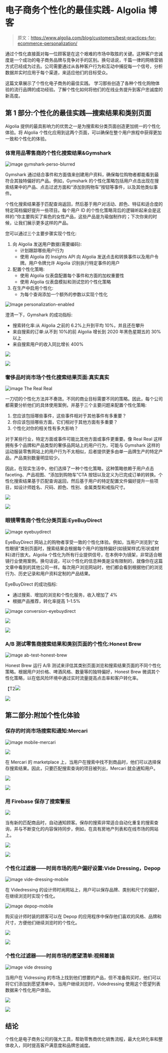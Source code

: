 # 电子商务个性化的最佳实践- Algolia 博客

> 原文：<https://www.algolia.com/blog/customers/best-practices-for-ecommerce-personalization/>

通过个性化直接面对每一位顾客是在这个艰难的市场中取胜的关键。这种客户忠诚度是一个成功的电子商务品牌与竞争对手的区别。换句话说，千篇一律的网络营销方式已经成为过去。公司需要通过从各种客户行为和互动中捕捉每一个信号，分析数据并实时应用于每个渠道，来适应他们的目标受众。

这篇文章展示了个性化电子商务的最佳实践。 学习那些创造了各种个性化购物体验的流行品牌的成功经验。了解个性化如何将他们的在线业务提升到客户忠诚度的新高度。

## 第 1 部分:个性化的最佳实践—搜索结果和类别页面

Algolia 提供的最具影响力的优势之一是为搜索和分类页面创造更加统一的个性化体验。将 Algolia 个性化应用到这两个页面，可以确保在整个用户旅程中获得更加一致和个性化的体验。

### [](#personalized-search-results-for-a-sports-goods-retailer-gymshark)体育用品零售商的个性化搜索结果&Gymshark

![image gymshark-perso-blurred](img/1d5f445370dea2c7518b8807b87104cf.png)

Gymshark 通过结合事件和方面值来创建用户资料，确保每位购物者都能看到最符合其独特偏好的产品。例如，Gymshark 的个性化策略包括用户点击出现在搜索结果中的产品、点击过滤方面和“添加到购物车”按钮等事件，以及其他类似事件。

个性化搜索结果基于匹配查询返回，然后基于用户对活动、颜色、特征和适合度的特定简档偏好提升一些项目。每个用户 ID 的个性化策略背后的逻辑听起来会是这样的:“你主要购买了紫色的女性产品，这些产品是为瑜伽制作的；下次你来的时候，让我们展示更多这样的产品。

您可以通过三个主要步骤实现个性化:

1.  向 Algolia 发送用户数据(需要编码):
    *   计划跟踪哪些用户行为
    *   使用 Algolia 的 Insights API 向 Algolia 发送点击和转换事件以及用户令牌。用户令牌允许 Algolia 识别执行特定事件的用户
2.  配置个性化策略:
    *   使用 Algolia 仪表盘配置每个事件和方面的加权重要性
    *   使用 Algolia 仪表盘模拟和测试您的个性化策略
3.  在生产中启用个性化:
    *   为每个查询添加一个额外的参数以实现个性化

![Image personalization-enabled](img/a1a665904c156124a78d6dce1e4fcb0a.png)

澄清一下，Gymshark 的成功指标:

*   搜索转化率:从 Algolia 之前的 6.2%上升到平均 10%，并且还在攀升
*   来自搜索的订单:从不到 10%的前 Algolia 增长到 2020 年黑色星期五的 30%以上
*   来自搜索用户的收入同比增长 400%

[![](img/b04adcad6e5da1a942f94e9b1fdf9810.png)](https://www.algolia.com/doc/guides/personalization/personalizing-results/)

[![](img/714f4d70fdf0626dfe8f77dfd88813af.png)](https://www.algolia.com/search-inspiration-library/?configure%5BhitsPerPage%5D=9&indices%5BPROD_algolia_com-inspiration-library_query_suggestions%5D%5Bconfigure%5D%5BhitsPerPage%5D=6&indices%5BPROD_algolia_com-inspiration-library_query_suggestions%5D%5BrefinementList%5D%5Bpage%5D=1&indices%5BPROD_algolia_com-inspiration-library_query_suggestions%5D%5Bpage%5D=1&page=1&refinementList%5Bindustry%5D=&refinementList%5BbizDevTools%5D%5B0%5D=Personalization&refinementList%5BuseCase%5D%5B0%5D=eCommerce&refinementList%5BimpactedPage%5D%5B0%5D=Search%20Result%20Page&query=)

### [](#personalized-search-results-page-for-luxury-fashion-marketplace-the-real-real)奢侈品时尚市场个性化搜索结果页面:真实真实

![image The Real Real](img/fd18b810e04cd66dd716f5e0df48a4da.png)

一刀切的个性化方法并不奏效。不同的商业目标需要不同的策略。因此，每个公司都需要分析他们的具体使用案例，并基于三个主要问题来配置个性化策略:

1.  您应该包括哪些事件，这些事件相对于其他事件有多重要？
2.  你应该包括哪些方面，它们相对于其他方面有多重要？
3.  个性化对你的相关性有多大影响？

对于某些行业，特定方面或事件可能比其他方面或事件更重要。像 Real Real 这样拥有多个品牌和产品类型的奢侈品网站上的用户行为，可能与 Gymshark 这样的运动服装零售网站上的用户行为不太相似，后者提供更多由单一品牌生产的特定产品，产品类别数量明显较少。

因此，在现实生活中，他们选择了一种个性化策略，这种策略依赖于用户点击 faceting、产品视图、“添加到购物车”CTA 按钮以及定义为已完成订单的转换。个性化搜索结果基于匹配查询返回，然后基于用户的特定配置文件偏好提升一些项目，如设计师姓名、尺码、颜色、性别、金属类型和戒指尺寸。

[![](img/b04adcad6e5da1a942f94e9b1fdf9810.png)](https://www.algolia.com/doc/guides/personalization/personalizing-results/)

[![](img/714f4d70fdf0626dfe8f77dfd88813af.png)](https://www.algolia.com/search-inspiration-library/?configure%5BhitsPerPage%5D=9&indices%5BPROD_algolia_com-inspiration-library_query_suggestions%5D%5Bconfigure%5D%5BhitsPerPage%5D=6&indices%5BPROD_algolia_com-inspiration-library_query_suggestions%5D%5BrefinementList%5D%5Bpage%5D=1&indices%5BPROD_algolia_com-inspiration-library_query_suggestions%5D%5Bpage%5D=1&page=1&refinementList%5Bindustry%5D=&refinementList%5BbizDevTools%5D%5B0%5D=Personalization&refinementList%5BuseCase%5D%5B0%5D=eCommerce&refinementList%5BimpactedPage%5D%5B0%5D=Search%20Result%20Page&query=)

### [](#personalized-category-page-for-eyewear-retailer-eyebuydirect)眼镜零售商个性化分类页面:EyeBuyDirect

![image eyebuydirect](img/dac53e2e8f41dddcb32729dd0125d273.png)

EyeBuyDirect 网站上的购物者享受一致的个性化体验。例如，当用户浏览到“女性眼镜”类别页面时，搜索结果会根据每个用户的独特偏好(如镜架样式/形状或材料)进行放大。Algolia 个性化为所有行业提供信号，在本例中为镜架，非常适合眼镜行业使用案例。换句话说，可以个性化的信息种类是没有限制的，就像你在这篇文章中看到的其他公司一样。每次用户浏览网站时，他们都会看到根据他们的浏览行为、历史记录和用户资料定制的产品结果。

EyeBuyDirect 的成功指标:

*   通过搜索、增加的浏览和个性化服务，收入增加了 4%
*   根据产品推荐，转化率提高 1–1.5%

![image conversion-eyebuydirect](img/a42722bc842cad61465a520d366416f5.png)

[![](img/b04adcad6e5da1a942f94e9b1fdf9810.png)](https://www.algolia.com/doc/guides/personalization/personalizing-results/)

[![](img/714f4d70fdf0626dfe8f77dfd88813af.png)](https://www.algolia.com/search-inspiration-library/?configure%5BhitsPerPage%5D=9&indices%5BPROD_algolia_com-inspiration-library_query_suggestions%5D%5Bconfigure%5D%5BhitsPerPage%5D=6&indices%5BPROD_algolia_com-inspiration-library_query_suggestions%5D%5BrefinementList%5D%5Bpage%5D=1&indices%5BPROD_algolia_com-inspiration-library_query_suggestions%5D%5Bpage%5D=1&page=1&refinementList%5Bindustry%5D=&refinementList%5BbizDevTools%5D%5B0%5D=Personalization&refinementList%5BuseCase%5D%5B0%5D=eCommerce&refinementList%5BimpactedPage%5D%5B0%5D=Category%20Page&query=)

### [](#ab-testing-personalization-on-search-results-and-category-pages-for-retailer-honest-brew)A/B 测试零售商搜索结果和类别页面的个性化:Honest Brew

![image ab-test-honest-brew](img/179c50f453a7dd55708cb381a8e73a39.png)

Honest Brew 运行 A/B 测试来评估其类别页面浏览和搜索结果页面的不同个性化策略。根据用户对价格、啤酒风格、数量等的独特偏好，Honest Brew 微调其个性化策略，以在低风险环境中通过实时流量提高点击率和客户转化率。

【T2![](img/b04adcad6e5da1a942f94e9b1fdf9810.png)

[![](img/714f4d70fdf0626dfe8f77dfd88813af.png)](https://www.algolia.com/search-inspiration-library/?configure%5BhitsPerPage%5D=9&indices%5BPROD_algolia_com-inspiration-library_query_suggestions%5D%5Bconfigure%5D%5BhitsPerPage%5D=6&indices%5BPROD_algolia_com-inspiration-library_query_suggestions%5D%5BrefinementList%5D%5Bpage%5D=1&indices%5BPROD_algolia_com-inspiration-library_query_suggestions%5D%5Bpage%5D=1&page=1&refinementList%5Bindustry%5D=&refinementList%5BbizDevTools%5D%5B0%5D=Personalization&refinementList%5BuseCase%5D%5B0%5D=eCommerce&refinementList%5BimpactedPage%5D=&query=A%2FB%20testing)

## [](#part-2-additional-personalized-experiences)第二部分:附加个性化体验

### [](#saved-search-and-notifications-for-fashion-marketplace-mercari)保存的时尚市场搜索和通知:Mercari

![image mobile-mercari](img/0f1bda7820d9f89dbbf229e98e22a093.png)

![](img/a262a7de96a9a9194d0185f7d8aae186.png)

在 Mercari 的 marketplace 上，当用户在搜索中找不到商品时，他们可以选择保存搜索结果。因此，只要匹配搜索查询的项目被列出，Mercari 就会通知用户。

[![](img/b04adcad6e5da1a942f94e9b1fdf9810.png)](https://www.algolia.com/doc/guides/solutions/sample-apps/#search-alerts-with-algolia-firebase-twilio-and-sendgrid)

[![](img/714f4d70fdf0626dfe8f77dfd88813af.png)](https://www.algolia.com/search-inspiration-library/?configure%5BhitsPerPage%5D=9&indices%5BPROD_algolia_com-inspiration-library_query_suggestions%5D%5Bconfigure%5D%5BhitsPerPage%5D=6&indices%5BPROD_algolia_com-inspiration-library_query_suggestions%5D%5BrefinementList%5D%5Bpage%5D=1&indices%5BPROD_algolia_com-inspiration-library_query_suggestions%5D%5Bpage%5D=1&page=1&refinementList%5Bindustry%5D=&refinementList%5BbizDevTools%5D=&refinementList%5BuseCase%5D%5B0%5D=eCommerce&refinementList%5BimpactedPage%5D=&query=saved%20search%20alerts)

### [](#saved-search-alerts-with-firebase)用 Firebase 保存了搜索警报

![](img/815ff64ea05109b201016ca8e2cbd378.png)

当有新的匹配商品时，自动通知顾客。保存的搜索非常适合自动化重复的搜索查询，并与不断变化的内容保持同步，例如，在具有房地产列表和在线市场的网站上。

[![](img/b04adcad6e5da1a942f94e9b1fdf9810.png)](https://www.algolia.com/doc/guides/solutions/sample-apps/#search-alerts-with-algolia-firebase-twilio-and-sendgrid)

[![](img/714f4d70fdf0626dfe8f77dfd88813af.png)](https://www.algolia.com/search-inspiration-library/?configure%5BhitsPerPage%5D=9&indices%5BPROD_algolia_com-inspiration-library_query_suggestions%5D%5Bconfigure%5D%5BhitsPerPage%5D=6&indices%5BPROD_algolia_com-inspiration-library_query_suggestions%5D%5BrefinementList%5D%5Bpage%5D=1&indices%5BPROD_algolia_com-inspiration-library_query_suggestions%5D%5Bpage%5D=1&page=1&refinementList%5Bindustry%5D=&refinementList%5BbizDevTools%5D=&refinementList%5BuseCase%5D%5B0%5D=eCommerce&refinementList%5BimpactedPage%5D=&query=saved%20search%20alerts)

### [](#personalized-filters-user-preference-setting-for-fashion-marketplace-vide-dressing-depop)个性化过滤器——时尚市场的用户偏好设置:Vide Dressing，Depop

![image vide-dressing-mobile](img/14cbe3377468d2304c0b6ff1fc4fbe1f.png)

在 Videdressing 的设计师时尚网站上，用户可以保存品牌、类别和尺寸的偏好，在继续浏览时实现个性化。

![image depop-mobile](img/022fb7fc3ec3a3f4a7a8d10b936b83a4.png)

购买设计师时装的顾客可以在 Depop 的应用程序中保存他们喜欢的风格、品牌和尺寸，方便他们继续浏览时的个性化。

[![](img/b04adcad6e5da1a942f94e9b1fdf9810.png)](https://www.algolia.com/doc/guides/personalization/personalizing-results/)

[![](img/714f4d70fdf0626dfe8f77dfd88813af.png)](https://www.algolia.com/search-inspiration-library/?configure%5BhitsPerPage%5D=9&indices%5BPROD_algolia_com-inspiration-library_query_suggestions%5D%5Bconfigure%5D%5BhitsPerPage%5D=6&indices%5BPROD_algolia_com-inspiration-library_query_suggestions%5D%5BrefinementList%5D%5Bpage%5D=1&indices%5BPROD_algolia_com-inspiration-library_query_suggestions%5D%5Bpage%5D=1&page=1&refinementList%5Bindustry%5D=&refinementList%5BbizDevTools%5D=&refinementList%5BuseCase%5D%5B0%5D=eCommerce&refinementList%5BimpactedPage%5D=&query=personalized%20filters)

### [](#personalized-filters-wishlists-for-fashion-marketplace-vide-dressing)个性化过滤器——时尚市场的愿望清单:视频着装

![image vide dressing](img/febc82f678a29fb9e6079f4a5146ec38.png)

当用户在 Vidressing 的市场上找到他们想要的产品，但不准备购买时，他们可以将它们添加到愿望清单中。当用户继续浏览时，Videdressing 使用这个愿望列表数据来个性化用户体验。

[![](img/b04adcad6e5da1a942f94e9b1fdf9810.png)](https://www.algolia.com/doc/guides/personalization/personalizing-results/)

[![](img/714f4d70fdf0626dfe8f77dfd88813af.png)](https://www.algolia.com/search-inspiration-library/?configure%5BhitsPerPage%5D=9&indices%5BPROD_algolia_com-inspiration-library_query_suggestions%5D%5Bconfigure%5D%5BhitsPerPage%5D=6&indices%5BPROD_algolia_com-inspiration-library_query_suggestions%5D%5BrefinementList%5D%5Bpage%5D=1&indices%5BPROD_algolia_com-inspiration-library_query_suggestions%5D%5Bpage%5D=1&page=1&refinementList%5Bindustry%5D=&refinementList%5BbizDevTools%5D=&refinementList%5BuseCase%5D%5B0%5D=eCommerce&refinementList%5BimpactedPage%5D=&query=personalized%20filters)

## [](#conclusion)结论

个性化是电子商务公司的强大工具，帮助零售商优化销售流程，最大化转化率和整体收入，同时提高客户满意度和品牌忠诚度。